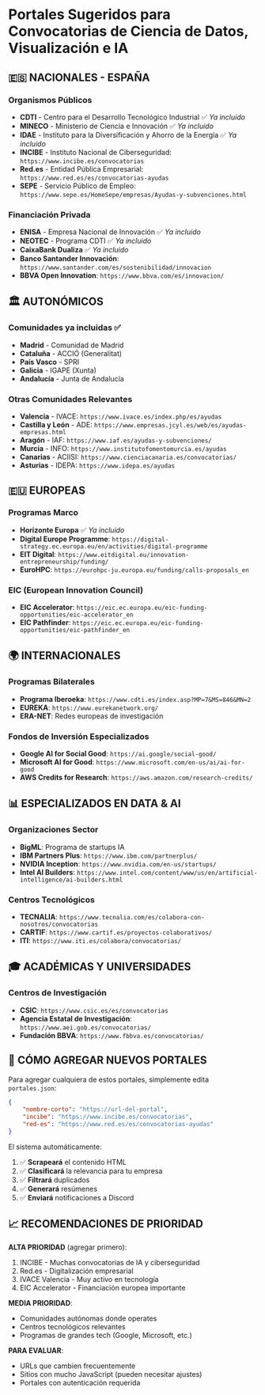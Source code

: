 # Portales Sugeridos para Convocatorias de Ciencia de Datos, Visualización e IA

## 🇪🇸 **NACIONALES - ESPAÑA**

### **Organismos Públicos**
- **CDTI** - Centro para el Desarrollo Tecnológico Industrial ✅ *Ya incluido*
- **MINECO** - Ministerio de Ciencia e Innovación ✅ *Ya incluido*
- **IDAE** - Instituto para la Diversificación y Ahorro de la Energía ✅ *Ya incluido*
- **INCIBE** - Instituto Nacional de Ciberseguridad: `https://www.incibe.es/convocatorias`
- **Red.es** - Entidad Pública Empresarial: `https://www.red.es/es/convocatorias-ayudas`
- **SEPE** - Servicio Público de Empleo: `https://www.sepe.es/HomeSepe/empresas/Ayudas-y-subvenciones.html`

### **Financiación Privada**
- **ENISA** - Empresa Nacional de Innovación ✅ *Ya incluido*
- **NEOTEC** - Programa CDTI ✅ *Ya incluido*
- **CaixaBank Dualiza** ✅ *Ya incluido*
- **Banco Santander Innovación**: `https://www.santander.com/es/sostenibilidad/innovacion`
- **BBVA Open Innovation**: `https://www.bbva.com/es/innovacion/`

## 🏛️ **AUTONÓMICOS**

### **Comunidades ya incluidas** ✅
- **Madrid** - Comunidad de Madrid
- **Cataluña** - ACCIÓ (Generalitat)
- **País Vasco** - SPRI
- **Galicia** - IGAPE (Xunta)
- **Andalucía** - Junta de Andalucía

### **Otras Comunidades Relevantes**
- **Valencia** - IVACE: `https://www.ivace.es/index.php/es/ayudas`
- **Castilla y León** - ADE: `https://www.empresas.jcyl.es/web/es/ayudas-empresas.html`
- **Aragón** - IAF: `https://www.iaf.es/ayudas-y-subvenciones/`
- **Murcia** - INFO: `https://www.institutofomentomurcia.es/ayudas`
- **Canarias** - ACIISI: `https://www.cienciacanaria.es/convocatorias/`
- **Asturias** - IDEPA: `https://www.idepa.es/ayudas`

## 🇪🇺 **EUROPEAS**

### **Programas Marco**
- **Horizonte Europa** ✅ *Ya incluido*
- **Digital Europe Programme**: `https://digital-strategy.ec.europa.eu/en/activities/digital-programme`
- **EIT Digital**: `https://www.eitdigital.eu/innovation-entrepreneurship/funding/`
- **EuroHPC**: `https://eurohpc-ju.europa.eu/funding/calls-proposals_en`

### **EIC (European Innovation Council)**
- **EIC Accelerator**: `https://eic.ec.europa.eu/eic-funding-opportunities/eic-accelerator_en`
- **EIC Pathfinder**: `https://eic.ec.europa.eu/eic-funding-opportunities/eic-pathfinder_en`

## 🌍 **INTERNACIONALES**

### **Programas Bilaterales**
- **Programa Iberoeka**: `https://www.cdti.es/index.asp?MP=7&MS=846&MN=2`
- **EUREKA**: `https://www.eurekanetwork.org/`
- **ERA-NET**: Redes europeas de investigación

### **Fondos de Inversión Especializados**
- **Google AI for Social Good**: `https://ai.google/social-good/`
- **Microsoft AI for Good**: `https://www.microsoft.com/en-us/ai/ai-for-good`
- **AWS Credits for Research**: `https://aws.amazon.com/research-credits/`

## 📊 **ESPECIALIZADOS EN DATA & AI**

### **Organizaciones Sector**
- **BigML**: Programa de startups IA
- **IBM Partners Plus**: `https://www.ibm.com/partnerplus/`
- **NVIDIA Inception**: `https://www.nvidia.com/en-us/startups/`
- **Intel AI Builders**: `https://www.intel.com/content/www/us/en/artificial-intelligence/ai-builders.html`

### **Centros Tecnológicos**
- **TECNALIA**: `https://www.tecnalia.com/es/colabora-con-nosotros/convocatorias`
- **CARTIF**: `https://www.cartif.es/proyectos-colaborativos/`
- **ITI**: `https://www.iti.es/colabora/convocatorias/`

## 🎓 **ACADÉMICAS Y UNIVERSIDADES**

### **Centros de Investigación**
- **CSIC**: `https://www.csic.es/es/convocatorias`
- **Agencia Estatal de Investigación**: `https://www.aei.gob.es/convocatorias/`
- **Fundación BBVA**: `https://www.fbbva.es/convocatorias/`

## 🔧 **CÓMO AGREGAR NUEVOS PORTALES**

Para agregar cualquiera de estos portales, simplemente edita `portales.json`:

```json
{
    "nombre-corto": "https://url-del-portal",
    "incibe": "https://www.incibe.es/convocatorias",
    "red-es": "https://www.red.es/es/convocatorias-ayudas"
}
```

El sistema automáticamente:
1. ✅ **Scrapeará** el contenido HTML
2. ✅ **Clasificará** la relevancia para tu empresa
3. ✅ **Filtrará** duplicados
4. ✅ **Generará** resúmenes
5. ✅ **Enviará** notificaciones a Discord

## 📈 **RECOMENDACIONES DE PRIORIDAD**

**ALTA PRIORIDAD** (agregar primero):
1. INCIBE - Muchas convocatorias de IA y ciberseguridad
2. Red.es - Digitalización empresarial
3. IVACE Valencia - Muy activo en tecnología
4. EIC Accelerator - Financiación europea importante

**MEDIA PRIORIDAD**:
- Comunidades autónomas donde operates
- Centros tecnológicos relevantes
- Programas de grandes tech (Google, Microsoft, etc.)

**PARA EVALUAR**:
- URLs que cambien frecuentemente
- Sitios con mucho JavaScript (pueden necesitar ajustes)
- Portales con autenticación requerida